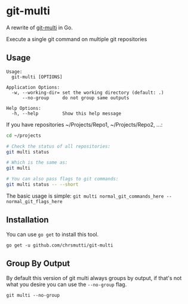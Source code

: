 # git-multi

A rewrite of [git-multi](https://github.com/tkrajina/git-plus/blob/master/git-multi) in Go.

Execute a single git command on multiple git repositories

## Usage

```
Usage:
  git-multi [OPTIONS]

Application Options:
  -w, --working-dir= set the working directory (default: .)
      --no-group     do not group same outputs

Help Options:
  -h, --help         Show this help message
```

If you have repositories ~/Projects/Repo1, ~/Projects/Repo2, ...:

```bash
cd ~/projects

# Check the status of all repositories:
git multi status

# Which is the same as:
git multi

# You can also pass flags to git commands:
git multi status -- --short
```

The basic usage is simple:
`git multi normal_git_commands_here -- normal_git_flags_here`

## Installation

You can use `go get` to install this tool.

```
go get -u github.com/chrsmutti/git-multi
```

## Group By Output

By default this version of git multi always groups by output, if that's not what
you desire you can use the `--no-group` flag.

```
git multi --no-group
```